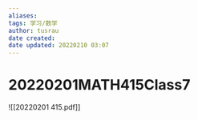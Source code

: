 ```yaml
---
aliases: 
tags: 学习/数学
author: tusrau
date created: 
date updated: 20220210 03:07
---
```


# 20220201MATH415Class7
![[20220201 415.pdf]]